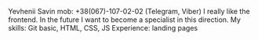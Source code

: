 Yevhenii Savin
mob: +38(067)-107-02-02 (Telegram, Viber)
I really like the frontend. In the future I want to become a specialist in this direction.
My skills: Git basic, HTML, CSS, JS
Experience: landing pages
